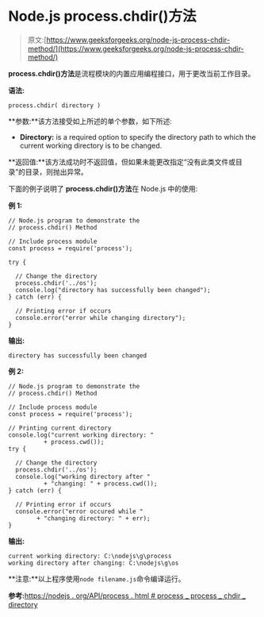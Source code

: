 # Node.js process.chdir()方法

> 原文:[https://www.geeksforgeeks.org/node-js-process-chdir-method/](https://www.geeksforgeeks.org/node-js-process-chdir-method/)

**process.chdir()方法**是流程模块的内置应用编程接口，用于更改当前工作目录。

**语法:**

```
process.chdir( directory )
```

**参数:**该方法接受如上所述的单个参数，如下所述:

*   **Directory:** is a required option to specify the directory path to which the current working directory is to be changed.

**返回值:**该方法成功时不返回值，但如果未能更改指定“没有此类文件或目录”的目录，则抛出异常。

下面的例子说明了 **process.chdir()方法**在 Node.js 中的使用:

**例 1:**

```
// Node.js program to demonstrate the     
// process.chdir() Method

// Include process module
const process = require('process');

try {

  // Change the directory
  process.chdir('../os');
  console.log("directory has successfully been changed");
} catch (err) {

  // Printing error if occurs
  console.error("error while changing directory");
}
```

**输出:**

```
directory has successfully been changed

```

**例 2:**

```
// Node.js program to demonstrate the     
// process.chdir() Method

// Include process module
const process = require('process');

// Printing current directory
console.log("current working directory: "
          + process.cwd());
try {

  // Change the directory
  process.chdir('../os');
  console.log("working directory after "
          + "changing: " + process.cwd());
} catch (err) {

  // Printing error if occurs
  console.error("error occured while "
        + "changing directory: " + err);
}
```

**输出:**

```
current working directory: C:\nodejs\g\process
working directory after changing: C:\nodejs\g\os

```

**注意:**以上程序使用`node filename.js`命令编译运行。

**参考:**[https://nodejs . org/API/process . html # process _ process _ chdir _ directory](https://nodejs.org/api/process.html#process_process_chdir_directory)